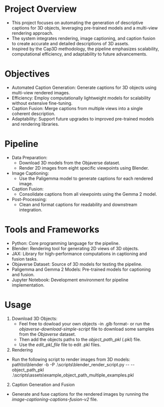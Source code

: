 # Project Overview
- This project focuses on automating the generation of descriptive captions for 3D objects, leveraging pre-trained models and a multi-view rendering approach.
- The system integrates rendering, image captioning, and caption fusion to create accurate and detailed descriptions of 3D assets.
- Inspired by the Cap3D methodology, the pipeline emphasizes scalability, computational efficiency, and adaptability to future advancements.

# Objectives
- Automated Caption Generation: Generate captions for 3D objects using multi-view rendered images.
- Efficiency: Employ computationally lightweight models for scalability without extensive fine-tuning.
- Caption Fusion: Merge captions from multiple views into a single coherent description.
- Adaptability: Support future upgrades to improved pre-trained models and rendering libraries.

# Pipeline
- Data Preparation:
  - Download 3D models from the Objaverse dataset.
  - Render 2D images from eight specific viewpoints using Blender.
- Image Captioning:
  - Use the Paligemma model to generate captions for each rendered image.
- Caption Fusion:
  - Consolidate captions from all viewpoints using the Gemma 2 model.
- Post-Processing:
  - Clean and format captions for readability and downstream integration.

# Tools and Frameworks
- Python: Core programming language for the pipeline.
- Blender: Rendering tool for generating 2D views of 3D objects.
- JAX: Library for high-performance computations in captioning and fusion tasks.
- Objaverse Dataset: Source of 3D models for testing the pipeline.
- Paligemma and Gemma 2 Models: Pre-trained models for captioning and fusion.
- Jupyter Notebook: Development environment for pipeline implementation.

# Usage
1. Download 3D Objects:
   - Feel free to dowload your own objects -in .glb format- or run the _objaverse-download-simple-script_ file to download some samples from the _Objaverse_ dataset.
   - Then add the objects paths to the _object_path_pkl_ (.pkl) file.
   - Use the _edit_pkl_file_ file to edit .pkl files.
2. Rendering
  - Run the following script to render images from 3D models: <br>
  path\to\blender -b -P .\scripts\blender_render_script.py -- --object_path_pkl .\scripts\assets\example_object_path_multiple_examples.pkl
2. Caption Generation and Fusion
  - Generate and fuse captions for the rendered images by running the _image-captioning-captions-fusion-v2_ file.
